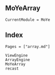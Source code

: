 ## MoYeArray

```@meta
CurrentModule = MoYe
```
## Index

```@index
Pages = ["array.md"]
```


```@docs
ViewEngine
ArrayEngine
MoYeArray
recast
```

